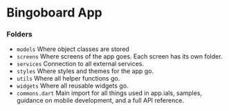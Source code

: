 # Bingoboard App

### Folders

-   `models` Where object classes are stored
-   `screens` Where screens of the app goes. Each screen has its own folder.
-   `services` Connection to all external services.
-   `styles` Where styles and themes for the app go.
-   `utils` Where all helper functions go.
-   `widgets` Where all reusable widgets go.
-   `commons.dart` Main import for all things used in app.ials,
    samples, guidance on mobile development, and a full API reference.
